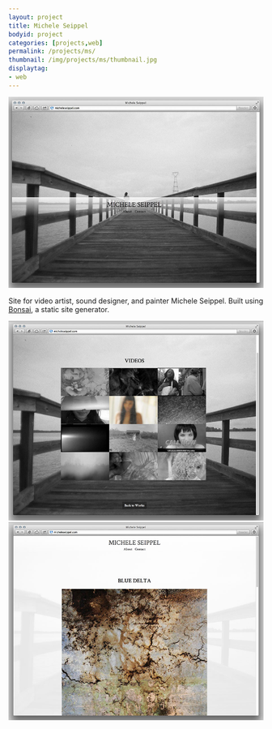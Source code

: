 ```yaml
---
layout: project
title: Michele Seippel
bodyid: project
categories: [projects,web]
permalink: /projects/ms/
thumbnail: /img/projects/ms/thumbnail.jpg
displaytag:
- web
---
```


<img class="large" src="/img/projects/ms/home.jpg" alt="Home" />

Site for video artist, sound designer, and painter Michele Seippel. Built using <a href="http://tinytree.info/" target="_blank">Bonsai</a>, a static site generator.

<img class="large" src="/img/projects/ms/videos.jpg" alt="Videos" />
<img class="large" src="/img/projects/ms/painting.jpg" alt="Painting" />
